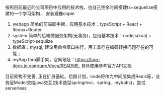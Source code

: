 按照目前最近的公司项目中应用的技术栈，也自己空余时间搭建ts+sequelize搭建的一个学习架构，
安装镜像cnpm
1. webapp 简单的前端脚手架，应用基本技术：typeScript + React + Redux+Router
2. system 简单的后端微服务架构(无事务)，应用基本技术：nodejs(koa) + typeScript-sequlize
3. 数据库：mysql, 建议用命令窗口执行，用工具存在编码转换问题存在的可能；
4. myApp taro脚手架，官网地址：https://taro-docs.jd.com/taro/docs/README, 具体使用参考官方API文档

目前架构不完善, 正在扩展基础。后期计划，node将作为中间层集成Redis等，业务层Model交给java交互(技术选型springmvc、spring、mybatis)，尝试serverless
